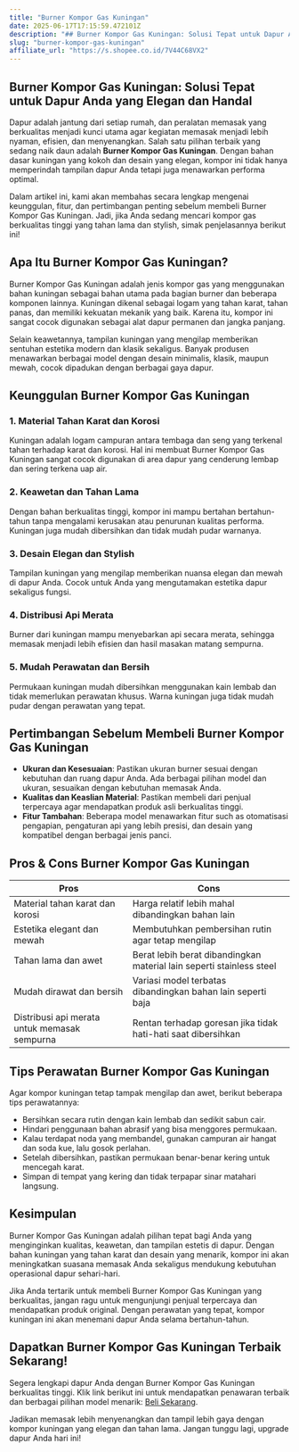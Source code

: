 ```yaml
---
title: "Burner Kompor Gas Kuningan"
date: 2025-06-17T17:15:59.472101Z
description: "## Burner Kompor Gas Kuningan: Solusi Tepat untuk Dapur Anda yang Elegan dan Handal..."
slug: "burner-kompor-gas-kuningan"
affiliate_url: "https://s.shopee.co.id/7V44C68VX2"
---
```

## Burner Kompor Gas Kuningan: Solusi Tepat untuk Dapur Anda yang Elegan dan Handal

Dapur adalah jantung dari setiap rumah, dan peralatan memasak yang berkualitas menjadi kunci utama agar kegiatan memasak menjadi lebih nyaman, efisien, dan menyenangkan. Salah satu pilihan terbaik yang sedang naik daun adalah **Burner Kompor Gas Kuningan**. Dengan bahan dasar kuningan yang kokoh dan desain yang elegan, kompor ini tidak hanya memperindah tampilan dapur Anda tetapi juga menawarkan performa optimal.

Dalam artikel ini, kami akan membahas secara lengkap mengenai keunggulan, fitur, dan pertimbangan penting sebelum membeli Burner Kompor Gas Kuningan. Jadi, jika Anda sedang mencari kompor gas berkualitas tinggi yang tahan lama dan stylish, simak penjelasannya berikut ini!

## Apa Itu Burner Kompor Gas Kuningan?

Burner Kompor Gas Kuningan adalah jenis kompor gas yang menggunakan bahan kuningan sebagai bahan utama pada bagian burner dan beberapa komponen lainnya. Kuningan dikenal sebagai logam yang tahan karat, tahan panas, dan memiliki kekuatan mekanik yang baik. Karena itu, kompor ini sangat cocok digunakan sebagai alat dapur permanen dan jangka panjang.

Selain keawetannya, tampilan kuningan yang mengilap memberikan sentuhan estetika modern dan klasik sekaligus. Banyak produsen menawarkan berbagai model dengan desain minimalis, klasik, maupun mewah, cocok dipadukan dengan berbagai gaya dapur.

## Keunggulan Burner Kompor Gas Kuningan

### 1. Material Tahan Karat dan Korosi

Kuningan adalah logam campuran antara tembaga dan seng yang terkenal tahan terhadap karat dan korosi. Hal ini membuat Burner Kompor Gas Kuningan sangat cocok digunakan di area dapur yang cenderung lembap dan sering terkena uap air.

### 2. Keawetan dan Tahan Lama

Dengan bahan berkualitas tinggi, kompor ini mampu bertahan bertahun-tahun tanpa mengalami kerusakan atau penurunan kualitas performa. Kuningan juga mudah dibersihkan dan tidak mudah pudar warnanya.

### 3. Desain Elegan dan Stylish

Tampilan kuningan yang mengilap memberikan nuansa elegan dan mewah di dapur Anda. Cocok untuk Anda yang mengutamakan estetika dapur sekaligus fungsi.

### 4. Distribusi Api Merata

Burner dari kuningan mampu menyebarkan api secara merata, sehingga memasak menjadi lebih efisien dan hasil masakan matang sempurna.

### 5. Mudah Perawatan dan Bersih

Permukaan kuningan mudah dibersihkan menggunakan kain lembab dan tidak memerlukan perawatan khusus. Warna kuningan juga tidak mudah pudar dengan perawatan yang tepat.

## Pertimbangan Sebelum Membeli Burner Kompor Gas Kuningan

- **Ukuran dan Kesesuaian**: Pastikan ukuran burner sesuai dengan kebutuhan dan ruang dapur Anda. Ada berbagai pilihan model dan ukuran, sesuaikan dengan kebutuhan memasak Anda.
- **Kualitas dan Keaslian Material**: Pastikan membeli dari penjual terpercaya agar mendapatkan produk asli berkualitas tinggi.
- **Fitur Tambahan**: Beberapa model menawarkan fitur such as otomatisasi pengapian, pengaturan api yang lebih presisi, dan desain yang kompatibel dengan berbagai jenis panci.

## Pros & Cons Burner Kompor Gas Kuningan

| **Pros** | **Cons** |
|------------|------------|
| Material tahan karat dan korosi | Harga relatif lebih mahal dibandingkan bahan lain |
| Estetika elegant dan mewah | Membutuhkan pembersihan rutin agar tetap mengilap |
| Tahan lama dan awet | Berat lebih berat dibandingkan material lain seperti stainless steel |
| Mudah dirawat dan bersih | Variasi model terbatas dibandingkan bahan lain seperti baja |
| Distribusi api merata untuk memasak sempurna | Rentan terhadap goresan jika tidak hati-hati saat dibersihkan |

## Tips Perawatan Burner Kompor Gas Kuningan

Agar kompor kuningan tetap tampak mengilap dan awet, berikut beberapa tips perawatannya:

- Bersihkan secara rutin dengan kain lembab dan sedikit sabun cair.
- Hindari penggunaan bahan abrasif yang bisa menggores permukaan.
- Kalau terdapat noda yang membandel, gunakan campuran air hangat dan soda kue, lalu gosok perlahan.
- Setelah dibersihkan, pastikan permukaan benar-benar kering untuk mencegah karat.
- Simpan di tempat yang kering dan tidak terpapar sinar matahari langsung.

## Kesimpulan

Burner Kompor Gas Kuningan adalah pilihan tepat bagi Anda yang menginginkan kualitas, keawetan, dan tampilan estetis di dapur. Dengan bahan kuningan yang tahan karat dan desain yang menarik, kompor ini akan meningkatkan suasana memasak Anda sekaligus mendukung kebutuhan operasional dapur sehari-hari.

Jika Anda tertarik untuk membeli Burner Kompor Gas Kuningan yang berkualitas, jangan ragu untuk mengunjungi penjual terpercaya dan mendapatkan produk original. Dengan perawatan yang tepat, kompor kuningan ini akan menemani dapur Anda selama bertahun-tahun.

## Dapatkan Burner Kompor Gas Kuningan Terbaik Sekarang!

Segera lengkapi dapur Anda dengan Burner Kompor Gas Kuningan berkualitas tinggi. Klik link berikut ini untuk mendapatkan penawaran terbaik dan berbagai pilihan model menarik: [Beli Sekarang](https://s.shopee.co.id/7V44C68VX2).

Jadikan memasak lebih menyenangkan dan tampil lebih gaya dengan kompor kuningan yang elegan dan tahan lama. Jangan tunggu lagi, upgrade dapur Anda hari ini!